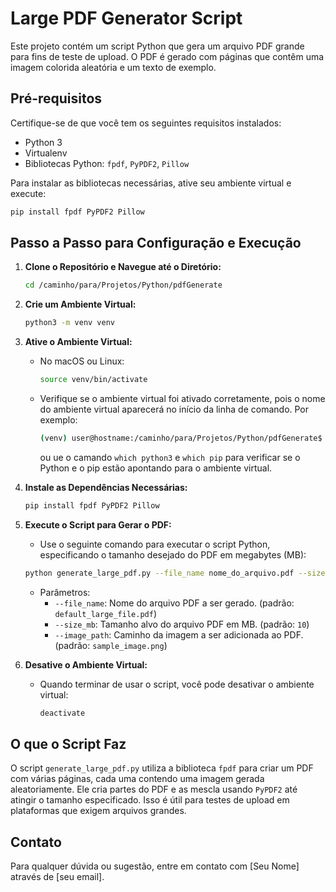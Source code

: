 
# Large PDF Generator Script

Este projeto contém um script Python que gera um arquivo PDF grande para fins de teste de upload. O PDF é gerado com páginas que contêm uma imagem colorida aleatória e um texto de exemplo.

## Pré-requisitos

Certifique-se de que você tem os seguintes requisitos instalados:

- Python 3
- Virtualenv
- Bibliotecas Python: `fpdf`, `PyPDF2`, `Pillow`

Para instalar as bibliotecas necessárias, ative seu ambiente virtual e execute:

```bash
pip install fpdf PyPDF2 Pillow
```

## Passo a Passo para Configuração e Execução

1. **Clone o Repositório e Navegue até o Diretório:**
   ```bash
   cd /caminho/para/Projetos/Python/pdfGenerate
   ```

2. **Crie um Ambiente Virtual:**
   ```bash
   python3 -m venv venv
   ```

3. **Ative o Ambiente Virtual:**
   - No macOS ou Linux:
     ```bash
     source venv/bin/activate
     ```
   - Verifique se o ambiente virtual foi ativado corretamente, pois o nome do ambiente virtual aparecerá no início da linha de comando. Por exemplo:
     ```bash
     (venv) user@hostname:/caminho/para/Projetos/Python/pdfGenerate$
     ```
     ou ue o camando `which python3` e `which pip` para verificar se o Python e o pip estão apontando para o ambiente virtual.
     

4. **Instale as Dependências Necessárias:**
   ```bash
   pip install fpdf PyPDF2 Pillow
   ```

5. **Execute o Script para Gerar o PDF:**
   - Use o seguinte comando para executar o script Python, especificando o tamanho desejado do PDF em megabytes (MB):
   ```bash
   python generate_large_pdf.py --file_name nome_do_arquivo.pdf --size_mb 100 --image_path caminho_da_imagem.png
   ```

   - Parâmetros:
     - `--file_name`: Nome do arquivo PDF a ser gerado. (padrão: `default_large_file.pdf`)
     - `--size_mb`: Tamanho alvo do arquivo PDF em MB. (padrão: `10`)
     - `--image_path`: Caminho da imagem a ser adicionada ao PDF. (padrão: `sample_image.png`)

6. **Desative o Ambiente Virtual:**
   - Quando terminar de usar o script, você pode desativar o ambiente virtual:
     ```bash
     deactivate
     ```

## O que o Script Faz

O script `generate_large_pdf.py` utiliza a biblioteca `fpdf` para criar um PDF com várias páginas, cada uma contendo uma imagem gerada aleatoriamente. Ele cria partes do PDF e as mescla usando `PyPDF2` até atingir o tamanho especificado. Isso é útil para testes de upload em plataformas que exigem arquivos grandes.

## Contato

Para qualquer dúvida ou sugestão, entre em contato com [Seu Nome] através de [seu email].
